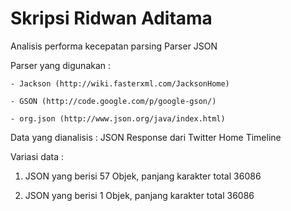 Skripsi Ridwan Aditama
======================

Analisis performa kecepatan parsing Parser JSON

Parser yang digunakan :

	- Jackson (http://wiki.fasterxml.com/JacksonHome)
	
	- GSON (http://code.google.com/p/google-gson/)
	
	- org.json (http://www.json.org/java/index.html)
	

Data yang dianalisis : JSON Response dari Twitter Home Timeline

Variasi data :

1. JSON yang berisi 57 Objek, panjang karakter total 36086

2. JSON yang berisi 1 Objek, panjang karakter total 36086

